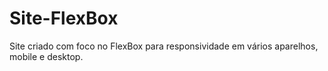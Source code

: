 # Site-FlexBox
Site criado com foco no FlexBox para responsividade em vários aparelhos, mobile e desktop.
